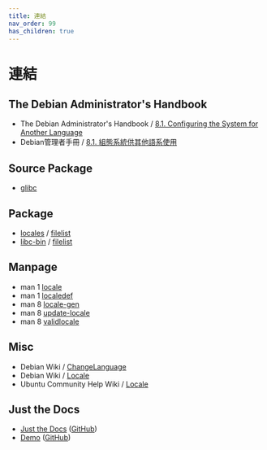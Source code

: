 ```yaml
---
title: 連結
nav_order: 99
has_children: true
---
```


# 連結


## The Debian Administrator's Handbook

* The Debian Administrator's Handbook / [8.1. Configuring the System for Another Language](https://debian-handbook.info/browse/stable/basic-configuration.html#sect.config-language-support)
* Debian管理者手冊 / [8.1. 組態系統供其他語系使用](https://debian-handbook.info/browse/zh-TW/stable/basic-configuration.html#sect.config-language-support)


## Source Package

* [glibc](https://packages.ubuntu.com/source/focal/glibc)


## Package

* [locales](https://packages.ubuntu.com/focal/locales) / [filelist](https://packages.ubuntu.com/focal/all/locales/filelist)
* [libc-bin](https://packages.ubuntu.com/focal/libc-bin) / [filelist](https://packages.ubuntu.com/focal/amd64/libc-bin/filelist)


## Manpage

* man 1 [locale](http://manpages.ubuntu.com/manpages/focal/en/man1/locale.1.html)
* man 1 [localedef](http://manpages.ubuntu.com/manpages/focal/en/man1/localedef.1.html)
* man 8 [locale-gen](http://manpages.ubuntu.com/manpages/focal/en/man8/locale-gen.8.html)
* man 8 [update-locale](http://manpages.ubuntu.com/manpages/focal/en/man8/update-locale.8.html)
* man 8 [validlocale](http://manpages.ubuntu.com/manpages/focal/en/man8/validlocale.8.html)


## Misc

* Debian Wiki / [ChangeLanguage](https://wiki.debian.org/ChangeLanguage)
* Debian Wiki / [Locale](https://wiki.debian.org/Locale)
* Ubuntu Community Help Wiki / [Locale](https://help.ubuntu.com/community/Locale)


## Just the Docs

* [Just the Docs](https://pmarsceill.github.io/just-the-docs/) ([GitHub](https://github.com/pmarsceill/just-the-docs))
* [Demo](https://pmarsceill.github.io/jtd-remote/) ([GitHub](https://github.com/pmarsceill/jtd-remote))
